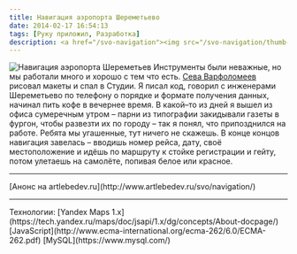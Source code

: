 ```yaml
---
title: Навигация аэропорта Шереметьево
date: 2014-02-17 16:54:13
tags: [Руку приложил, Разработка]
description: <a href="/svo-navigation"><img src="/svo-navigation/thumb-middle-navigation_concept_preview.png"></a>
---
```

![Навигация аэропорта Шереметьев](/svo-navigation/thumb-large-navigation_concept.png)
Инструменты были неважные, но мы работали много и хорошо с тем что есть. [Сева Варфоломеев](https://www.facebook.com/sevavar.sevavar) рисовал макеты и спал в Студии. Я писал код, говорил с инженерами Шереметьево по телефону о порядке и формате получения данных, начинал пить кофе в вечернее время. В какой–то из дней я вышел из офиса сумеречным утром – парни из типографии закидывали газеты в фургон, чтобы развезти их по городу – так я понял, что припозднился на работе. Ребята мы угашенные, тут ничего не скажешь.
В конце концов навигация завелась – вводишь номер рейса, дату, своё местоположение и идёшь по маршруту к стойке регистрации и гейту, потом улетаешь на самолёте, попивая белое или красное.
<hr>[Анонс на artlebedev.ru](http://www.artlebedev.ru/svo/navigation/)
<hr>
Технологии:
[Yandex Maps 1.x](https://tech.yandex.ru/maps/doc/jsapi/1.x/dg/concepts/About-docpage/)
[JavaScript](http://www.ecma-international.org/ecma-262/6.0/ECMA-262.pdf)
[MySQL](https://www.mysql.com/)
